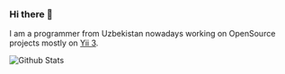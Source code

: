 ### Hi there 👋

I am a programmer from Uzbekistan nowadays working on OpenSource projects mostly on [Yii 3](https://github.com/search?q=topic%3Ayii3+org%3Ayiisoft+fork%3Atrue).


![Github Stats](https://github-readme-stats.vercel.app/api?username=rustamwin&show_icons=true&theme=white)
